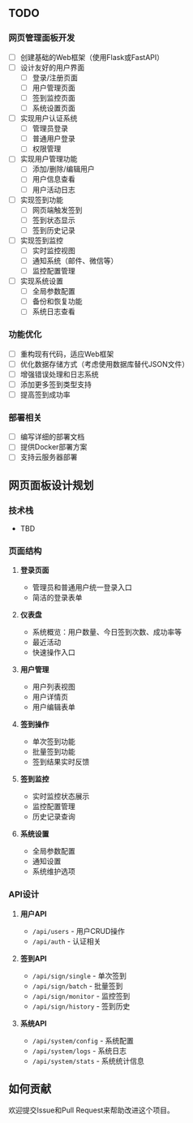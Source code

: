 

## TODO

### 网页管理面板开发

- [ ] 创建基础的Web框架（使用Flask或FastAPI）
- [ ] 设计友好的用户界面
  - [ ] 登录/注册页面
  - [ ] 用户管理页面
  - [ ] 签到监控页面
  - [ ] 系统设置页面
- [ ] 实现用户认证系统
  - [ ] 管理员登录
  - [ ] 普通用户登录
  - [ ] 权限管理
- [ ] 实现用户管理功能
  - [ ] 添加/删除/编辑用户
  - [ ] 用户信息查看
  - [ ] 用户活动日志
- [ ] 实现签到功能
  - [ ] 网页端触发签到
  - [ ] 签到状态显示
  - [ ] 签到历史记录
- [ ] 实现签到监控
  - [ ] 实时监控视图
  - [ ] 通知系统（邮件、微信等）
  - [ ] 监控配置管理
- [ ] 实现系统设置
  - [ ] 全局参数配置
  - [ ] 备份和恢复功能
  - [ ] 系统日志查看

### 功能优化

- [ ] 重构现有代码，适应Web框架
- [ ] 优化数据存储方式（考虑使用数据库替代JSON文件）
- [ ] 增强错误处理和日志系统
- [ ] 添加更多签到类型支持
- [ ] 提高签到成功率

### 部署相关

- [ ] 编写详细的部署文档
- [ ] 提供Docker部署方案
- [ ] 支持云服务器部署

## 网页面板设计规划

### 技术栈

- TBD

### 页面结构

1. **登录页面**
   - 管理员和普通用户统一登录入口
   - 简洁的登录表单

2. **仪表盘**
   - 系统概览：用户数量、今日签到次数、成功率等
   - 最近活动
   - 快速操作入口

3. **用户管理**
   - 用户列表视图
   - 用户详情页
   - 用户编辑表单

4. **签到操作**
   - 单次签到功能
   - 批量签到功能
   - 签到结果实时反馈

5. **签到监控**
   - 实时监控状态展示
   - 监控配置管理
   - 历史记录查询

6. **系统设置**
   - 全局参数配置
   - 通知设置
   - 系统维护选项

### API设计

1. **用户API**
   - `/api/users` - 用户CRUD操作
   - `/api/auth` - 认证相关

2. **签到API**
   - `/api/sign/single` - 单次签到
   - `/api/sign/batch` - 批量签到
   - `/api/sign/monitor` - 监控签到
   - `/api/sign/history` - 签到历史

3. **系统API**
   - `/api/system/config` - 系统配置
   - `/api/system/logs` - 系统日志
   - `/api/system/stats` - 系统统计信息

## 如何贡献

欢迎提交Issue和Pull Request来帮助改进这个项目。 